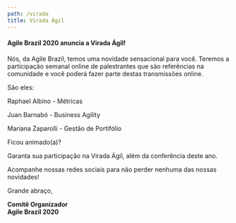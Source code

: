 ```yaml
---
path: /virada
title: Virada Ágil
---
```


#### Agile Brazil 2020 anuncia a Virada Ágil!


Nós, da Agile Brazil, temos uma novidade sensacional para você. Teremos a participação semanal online de palestrantes que são referências na comunidade e você poderá fazer parte destas transmissões online. 
 
São eles:

Raphael Albino - Métricas

Juan Barnabó - Business Agility

Mariana Zaparolli - Gestão de Portifólio

 
Ficou animado(a)?

Garanta sua participação na Virada Ágil, além da conferência deste ano.

Acompanhe nossas redes sociais para não perder nenhuma das nossas novidades!

Grande abraço,

**Comitê Organizador**\
**Agile Brazil 2020**